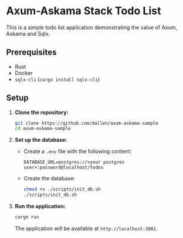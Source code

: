 # Axum-Askama Stack Todo List

This is a simple todo list application demonstrating the value of Axum, Askama and Sqlx.

## Prerequisites

- Rust
- Docker
- `sqlx-cli` (`cargo install sqlx-cli`)

## Setup

1.  **Clone the repository:**

    ```bash
    git clone https://github.com/dallen/axum-askama-sample
    cd axum-askama-sample
    ```

2.  **Set up the database:**

    - Create a `.env` file with the following content:

      ```
      DATABASE_URL=postgres://<your postgres user>:password@localhost/todos
      ```

    - Create the database:

      ```bash
      chmod +x ./scripts/init_db.sh
      ./scripts/init_db.sh
      ```

3.  **Run the application:**

    ```bash
    cargo run
    ```

    The application will be available at `http://localhost:3001`.
